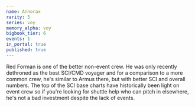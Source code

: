 ```yaml
---
name: Annorax
rarity: 5
series: voy
memory_alpha: voy
bigbook_tier: 6
events: 1
in_portal: true
published: true
---
```


Red Forman is one of the better non-event crew. He was only recently dethroned as the best SCI/CMD voyager and for a comparison to a more common crew, he's similar to Armus there, but with better SCI and overall numbers. The top of the SCI base charts have historically been light on event crew so if you're looking for shuttle help who can pitch in elsewhere, he's not a bad investment despite the lack of events.
